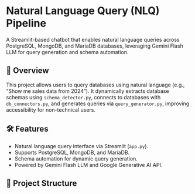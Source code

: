 # Natural Language Query (NLQ) Pipeline

A Streamlit-based chatbot that enables natural language queries across PostgreSQL, MongoDB, and MariaDB databases, leveraging Gemini Flash LLM for query generation and schema automation.

## 📖 Overview
This project allows users to query databases using natural language (e.g., “Show me sales data from 2024”). It dynamically extracts database schemas using `schema_detector.py`, connects to databases with `db_connectors.py`, and generates queries via `query_generator.py`, improving accessibility for non-technical users.

## 🛠️ Features
- Natural language query interface via Streamlit (`app.py`).
- Supports PostgreSQL, MongoDB, and MariaDB.
- Schema automation for dynamic query generation.
- Powered by Gemini Flash LLM and Google Generative AI API.

## 📁 Project Structure
